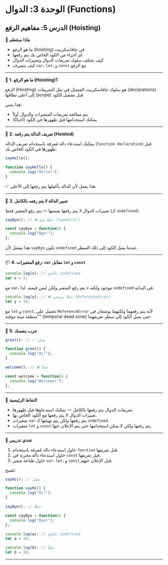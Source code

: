 # الوحدة 3: الدوال (Functions)

## الدرس 5: مفاهيم الرفع (Hoisting)

🧠 **ماذا ستتعلم**
*	ما هو الرفع (hoisting) في جافاسكريبت
*	أي أجزاء من الكود الخاص بك يتم رفعها
*	كيف يختلف سلوك تعريفات الدوال وتعبيرات الدوال
*	كيف يتصرف `var`، `let`، و `const` مع الرفع

---

🚀 **1. ما هو الرفع (Hoisting)؟**

الرفع (Hoisting) هو سلوك جافاسكريبت المتمثل في نقل التعريفات (declarations) إلى أعلى نطاقها (scope) قبل تشغيل الكود.

هذا يعني:
*	يتم معالجة تعريفات المتغيرات والدوال أولاً
*	يمكنك استخدامها قبل ظهورها في الكود (أحيانًا)

---

📁 **2. تعريف الدالة يتم رفعه (Hoisted)**

يمكنك استدعاء دالة مُعرفة باستخدام تعريف الدالة (`function declaration`) قبل ظهورها في الكود الخاص بك.
```javascript
sayHello();

function sayHello() {
  console.log("Hello!");
}
```
✅ هذا يعمل لأن الدالة بأكملها يتم رفعها إلى الأعلى.

---

🚫 **3. تعبير الدالة لا يتم رفعه بالكامل**

تعبيرات الدوال لا يتم رفعها بقيمتها — يتم رفع المتغير فقط (كـ `undefined`).
```javascript
sayBye(); // ❌ خطأ نوع (TypeError)

const sayBye = function() {
  console.log("Bye!");
};
```
هذا يفشل لأن `sayBye` تكون `undefined` عندما يصل الكود إلى ذلك السطر.

---

📦 **4. رفع المتغيرات: `var` مقابل `let` و `const`**
```javascript
console.log(x); // الناتج: undefined
var x = 5;
```
مع `var`، يتم رفع المتغير ولكن ليس قيمته. لذا `x` موجود ولكنه `undefined` في البداية.

```javascript
console.log(y); // ❌ خطأ مرجعي (ReferenceError)
let y = 10;
```
مع `let` و `const`، تحصل على `ReferenceError` لأنه يتم رفعهما ولكنهما يوضعان في "منطقة ميتة مؤقتة" (temporal dead zone) حتى يصل الكود إلى سطر تعريفهما.

---

🧪 **5. جرب بنفسك**
```javascript
greet(); // ✅ يعمل

function greet() {
  console.log("Hi!");
}

welcome(); // ❌ خطأ

const welcome = function() {
  console.log("Welcome!");
};
```

---

🧠 **النقاط الرئيسية**
*	تعريفات الدوال يتم رفعها بالكامل — يمكنك استدعاؤها قبل ظهورها.
*	تعبيرات الدوال لا يتم رفعها مع الكود الخاص بها.
*	متغيرات `var` يتم رفعها ولكن يتم تهيئتها كـ `undefined`.
*	متغيرات `let` و `const` يتم رفعها ولكن لا يمكن استخدامها حتى يتم الإعلان عنها.

---

🧪 **تحدي تدريبي**
1.	حاول استدعاء دالة مُعرفة باستخدام `function` قبل تعريفها.
2.	حاول استدعاء دالة مخزنة في `const` قبل تعريفها.
3.	حاول طباعة متغير `var`، `let`، و `const` قبل الإعلان عنهم.

تلميح:
```javascript
sayHi(); // يعمل

function sayHi() {
  console.log("Hi!");
}

sayBye(); // خطأ

const sayBye = function() {
  console.log("Bye!");
};

console.log(a); // الناتج: undefined
var a = 10;

console.log(b); // خطأ
let b = 20;
```
---